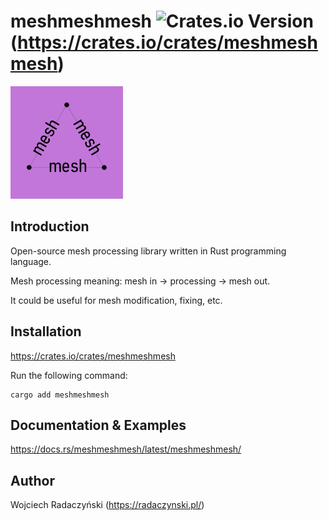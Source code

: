 # meshmeshmesh ![Crates.io Version](https://img.shields.io/crates/v/meshmeshmesh)(https://crates.io/crates/meshmeshmesh)

![meshmeshmesh](https://raw.githubusercontent.com/paireks/meshmeshmesh/refs/heads/master/img/meshmeshmesh180.bmp)

## Introduction

Open-source mesh processing library written in Rust programming language.

Mesh processing meaning: mesh in -> processing -> mesh out.

It could be useful for mesh modification, fixing, etc.

## Installation

https://crates.io/crates/meshmeshmesh

Run the following command:

```text
cargo add meshmeshmesh
```

## Documentation & Examples

https://docs.rs/meshmeshmesh/latest/meshmeshmesh/

## Author

Wojciech Radaczyński (https://radaczynski.pl/)

